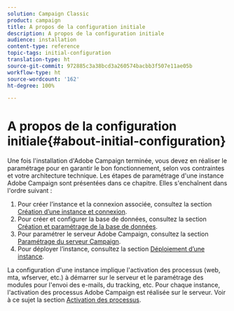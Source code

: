 ```yaml
---
solution: Campaign Classic
product: campaign
title: A propos de la configuration initiale
description: A propos de la configuration initiale
audience: installation
content-type: reference
topic-tags: initial-configuration
translation-type: ht
source-git-commit: 972885c3a38bcd3a260574bacbb3f507e11ae05b
workflow-type: ht
source-wordcount: '162'
ht-degree: 100%

---
```



# A propos de la configuration initiale{#about-initial-configuration}

Une fois l&#39;installation d&#39;Adobe Campaign terminée, vous devez en réaliser le paramétrage pour en garantir le bon fonctionnement, selon vos contraintes et votre architecture technique. Les étapes de paramétrage d&#39;une instance Adobe Campaign sont présentées dans ce chapitre. Elles s&#39;enchaînent dans l&#39;ordre suivant :

1. Pour créer l’instance et la connexion associée, consultez la section [Création d’une instance et connexion](../../installation/using/creating-an-instance-and-logging-on.md).
1. Pour créer et configurer la base de données, consultez la section [Création et paramétrage de la base de données](../../installation/using/creating-and-configuring-the-database.md).
1. Pour paramétrer le serveur Adobe Campaign, consultez la section [Paramétrage du serveur Campaign](../../installation/using/campaign-server-configuration.md).
1. Pour déployer l’instance, consultez la section [Déploiement d’une instance](../../installation/using/deploying-an-instance.md).

La configuration d&#39;une instance implique l&#39;activation des processus (web, mta, wfserver, etc.) à démarrer sur le serveur et le paramétrage des modules pour l&#39;envoi des e-mails, du tracking, etc. Pour chaque instance, l&#39;activation des processus Adobe Campaign est réalisée sur le serveur. Voir à ce sujet la section [Activation des processus](../../installation/using/campaign-server-configuration.md#enabling-processes).

Des paramétrages complémentaires au niveau de chaque instance peuvent être nécessaires, selon les modules utilisés, votre architecture et vos besoins et afin d&#39;optimiser le fonctionnement d&#39;Adobe Campaign.
